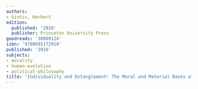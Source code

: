 ```yaml
---
authors:
- Gintis, Herbert
edition:
  published: '2016'
  publisher: Princeton University Press
goodreads: '30009124'
isbn: '9780691172910'
published: '2016'
subjects:
- morality
- human-evolution
- political-philosophy
title: 'Individuality and Entanglement: The Moral and Material Bases of Social Life'
---
```


